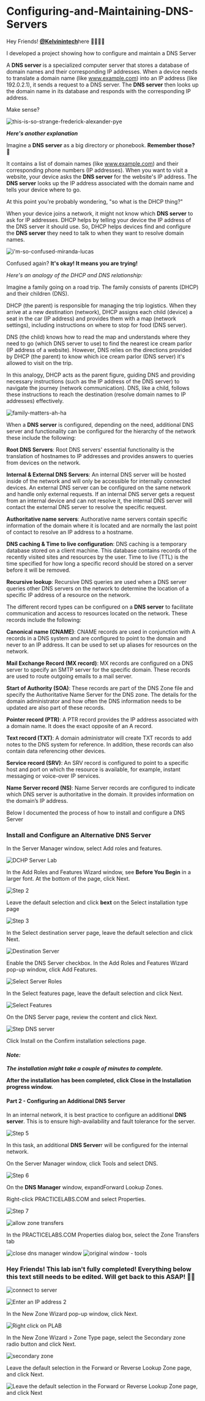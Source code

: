 # Configuring-and-Maintaining-DNS-Servers

Hey Friends! <a href="https://www.instagram.com/kelvinintech"><b>@Kelvinintech</b></a>here 👋🏽👋🏽

<p>I developed a project showing how to configure and maintain a DNS Server</p>

<p>

A <b>DNS server</b> is a specialized computer server that stores a database of domain names and their corresponding IP addresses. When a device needs to translate a domain name (like www.example.com) into an IP address (like 192.0.2.1), it sends a request to a DNS server. The <b>DNS server</b> then looks up the domain name in its database and responds with the corresponding IP address.
</p>

<p>Make sense? </p>


![this-is-so-strange-frederick-alexander-pye](https://github.com/kelvinintech/Configuring-and-Maintaining-DNS-Servers/assets/110644520/baa8002c-791b-4f94-ad95-d65142be1557)

<p><b><i>Here's another explanation</i></b></p>

<p>
  
Imagine a <b>DNS server</b> as a big directory or phonebook. <b>Remember those? 🤣</b> 

It contains a list of domain names (like www.example.com) and their corresponding phone numbers (IP addresses).
When you want to visit a website, your device asks the <b>DNS server</b> for the website's IP address.
The <b>DNS server</b> looks up the IP address associated with the domain name and tells your device where to go.
</p>

<p>At this point you're probably wondering, "<b></b>so what is the DHCP thing?</b>"</p> 



<p>
When your device joins a network, it might not know which <b>DNS server</b> to ask for IP addresses. DHCP helps by telling your device the IP address of the DNS server it should use.
So, DHCP helps devices find and configure the <b>DNS server</b> they need to talk to when they want to resolve domain names.
</p>

  ![i'm-so-confused-miranda-lucas](https://github.com/kelvinintech/Configuring-and-Maintaining-DNS-Servers/assets/110644520/3354b530-c089-4e43-b91d-848e6f83e54e)


<p>Confused again? <b>It's okay! It means you are trying!</b> 
  
  <i>Here's an analogy of the DHCP and DNS relationship:</i></p>


<p>
  
  Imagine a family going on a road trip. The family consists of parents (DHCP) and their children (DNS).

DHCP (the parent) is responsible for managing the trip logistics. When they arrive at a new destination (network), DHCP assigns each child (device) a seat in the car (IP address) and provides them with a map (network settings), including instructions on where to stop for food (DNS server).

DNS (the child) knows how to read the map and understands where they need to go (which DNS server to use) to find the nearest ice cream parlor (IP address of a website). However, DNS relies on the directions provided by DHCP (the parent) to know which ice cream parlor (DNS server) it's allowed to visit on the trip.

In this analogy, DHCP acts as the parent figure, guiding DNS and providing necessary instructions (such as the IP address of the DNS server) to navigate the journey (network communication). DNS, like a child, follows these instructions to reach the destination (resolve domain names to IP addresses) effectively.

</p>


![family-matters-ah-ha](https://github.com/kelvinintech/Configuring-and-Maintaining-DNS-Servers/assets/110644520/36043c70-b359-4420-9001-d16cf302536b)


<p>

  When a <b>DNS server</b> is configured, depending on the need, additional DNS server and functionality can be configured for the hierarchy of the network these include the following:

<b>Root DNS Servers</b>: Root DNS servers' essential functionality is the translation of hostnames to IP addresses and provides answers to queries from devices on the network.

<b>Internal & External DNS Servers</b>: An internal DNS server will be hosted inside of the network and will only be accessible for internally connected devices. An external DNS server can be configured on the same network and handle only external requests. If an internal DNS server gets a request from an internal device and can not resolve it, the internal DNS server will contact the external DNS server to resolve the specific request.

<b>Authoritative name servers</b>: Authorative name servers contain specific information of the domain where it is located and are normally the last point of contact to resolve an IP address to a hostname.

<b>DNS caching & Time to live configuration</b>: DNS caching is a temporary database stored on a client machine. This database contains records of the recently visited sites and resources by the user. Time to live (TTL) is the time specified for how long a specific record should be stored on a server before it will be removed.

<b>Recursive lookup</b>: Recursive DNS queries are used when a DNS server queries other DNS servers on the network to determine the location of a specific IP address of a resource on the network.

The different record types can be configured on a <b>DNS server</b> to facilitate communication and access to resources located on the network. These records include the following:

<b>Canonical name (CNAME)</b>: CNAME records are used in conjunction with A records in a DNS system and are configured to point to the domain and never to an IP address. It can be used to set up aliases for resources on the network.

<b>Mail Exchange Record (MX record)</b>: MX records are configured on a DNS server to specify an SMTP server for the specific domain. These records are used to route outgoing emails to a mail server.

<b>Start of Authority (SOA)</b>: These records are part of the DNS Zone file and specify the Authoritative Name Server for the DNS zone. The details for the domain administrator and how often the DNS information needs to be updated are also part of these records.

<b>Pointer record (PTR)</b>: A PTR record provides the IP address associated with a domain name. It does the exact opposite of an A record.

<b>Text record (TXT)</b>: A domain administrator will create TXT records to add notes to the DNS system for reference. In addition, these records can also contain data referencing other devices.

<b>Service record (SRV)</b>: An SRV record is configured to point to a specific host and port on which the resource is available, for example, instant messaging or voice-over IP services.

<b>Name Server record (NS)</b>: Name Server records are configured to indicate which DNS server is authoritative in the domain. It provides information on the domain’s IP address.
</p>


<p>Below I documented the process of how to install and configure a DNS Server</p>


<h3>Install and Configure an Alternative DNS Server</h3>


<p>In the Server Manager window, select Add roles and features.</p>

![DCHP Server Lab](https://github.com/kelvinintech/Configuring-and-Maintaining-DNS-Servers/assets/110644520/1a39925a-fd95-4b05-9ca1-4d081da250f8)

<p>In the Add Roles and Features Wizard window, see <b>Before You Begin</b> in a larger font. At the bottom of the page, click Next.</p>


![Step 2](https://github.com/kelvinintech/Configuring-and-Maintaining-DNS-Servers/assets/110644520/fbeec4ba-3da2-40d7-83ba-0adb1c406fef)

<p>Leave the default selection and click <b>bext</b> on the Select installation type page</p>


![Step 3](https://github.com/kelvinintech/Configuring-and-Maintaining-DNS-Servers/assets/110644520/7c2dac68-1327-4310-a4c7-b8fdb9fba4a4)

<p>In the Select destination server page, leave the default selection and click Next.</p>

![Destination Server](https://github.com/kelvinintech/Configuring-and-Maintaining-DNS-Servers/assets/110644520/f3080086-8007-492e-a899-6da461b14a45)

<p>Enable the DNS Server checkbox.
In the Add Roles and Features Wizard pop-up window, click Add Features.</p>

![Select Server Roles](https://github.com/kelvinintech/Configuring-and-Maintaining-DNS-Servers/assets/110644520/37ee022b-b95a-4f58-ac43-dcc383ce2794)

<p> In the Select features page, leave the default selection and click Next. </p>

![Select Features](https://github.com/kelvinintech/Configuring-and-Maintaining-DNS-Servers/assets/110644520/cbcd66be-01b7-4d96-8222-b1eac7bb4be4)

On the DNS Server page, review the content and click Next.

![Step DNS server](https://github.com/kelvinintech/Configuring-and-Maintaining-DNS-Servers/assets/110644520/c7bda645-8785-42ae-a578-4df1429b3543)

<p>Click Install on the Confirm installation selections page.

<b><i><h4>Note:</h4> The installation might take a couple of minutes to complete.</i></b></p>

<p><b>After the installation has been completed, click Close in the Installation progress window.</b></p>

<p><h4>Part 2 - Configuring an Additional DNS Server</h4>
In an internal network, it is best practice to configure an additional <b>DNS server</b>. This is to ensure high-availability and fault tolerance for the server.

![Step 5](https://github.com/kelvinintech/Configuring-and-Maintaining-DNS-Servers/assets/110644520/f3b4e1c6-6be7-4ff7-a066-2ad5e40d2e2e)


In this task, an additional <b>DNS Server</b>r will be configured for the internal network.</p>


<p>
  On the Server Manager window, click Tools and select DNS.
</p>

![Step 6](https://github.com/kelvinintech/Configuring-and-Maintaining-DNS-Servers/assets/110644520/8c070a64-62ca-44fd-aa9f-1574c8bf0628)



<p>On the <b>DNS Manager</b> window, expandForward Lookup Zones.

Right-click PRACTICELABS.COM and select Properties.</p>

![Step 7](https://github.com/kelvinintech/Configuring-and-Maintaining-DNS-Servers/assets/110644520/d30bf25b-e1f6-4c67-85f8-b4297e716f71)


![allow zone transfers](https://github.com/kelvinintech/Configuring-and-Maintaining-DNS-Servers/assets/110644520/03616897-c023-46a9-9d28-941bba701818)

<p>In the PRACTICELABS.COM Properties dialog box, select the Zone Transfers tab</p>

![close dns manager window](https://github.com/kelvinintech/Configuring-and-Maintaining-DNS-Servers/assets/110644520/20a4fe40-28d0-4b1b-bf46-c3a4cd3e3ca4)
![original window - tools](https://github.com/kelvinintech/Configuring-and-Maintaining-DNS-Servers/assets/110644520/c4bff874-1a10-45dd-a2b6-352746214e31)

<h3>Hey Friends! This lab isn't fully completed! Everything below this text still needs to be edited. Will get back to this ASAP! ✌🏽</h3>


![connect to server](https://github.com/kelvinintech/Configuring-and-Maintaining-DNS-Servers/assets/110644520/1241013f-8600-440a-b0cb-6b6c5f545976)

![Enter an IP address 2](https://github.com/kelvinintech/Configuring-and-Maintaining-DNS-Servers/assets/110644520/32ec4b48-8df1-4303-8adb-6b527f402e40)
<p>In the New Zone Wizard pop-up window, click Next.</p>

![Right click on PLAB](https://github.com/kelvinintech/Configuring-and-Maintaining-DNS-Servers/assets/110644520/dc0179ec-abdd-4b19-8e91-b7d8be77a3bd)

<p>In the New Zone Wizard > Zone Type page, select the Secondary zone radio button and click Next.</p>

![secondary zone](https://github.com/kelvinintech/Configuring-and-Maintaining-DNS-Servers/assets/110644520/4e827b6f-f49e-4d15-9f2c-13f481c9c382)

<p>Leave the default selection in the Forward or Reverse Lookup Zone page, and click Next.</p>

![Leave the default selection in the Forward or Reverse Lookup Zone page, and click Next](https://github.com/kelvinintech/Configuring-and-Maintaining-DNS-Servers/assets/110644520/94c3088e-58d0-4d78-9042-44ef945072a5)
